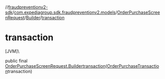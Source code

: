 //[fraudpreventionv2-sdk](../../../../index.md)/[com.expediagroup.sdk.fraudpreventionv2.models](../../index.md)/[OrderPurchaseScreenRequest](../index.md)/[Builder](index.md)/[transaction](transaction.md)

# transaction

[JVM]\

public final [OrderPurchaseScreenRequest.Builder](index.md)[transaction](transaction.md)([OrderPurchaseTransaction](../../-order-purchase-transaction/index.md)transaction)
